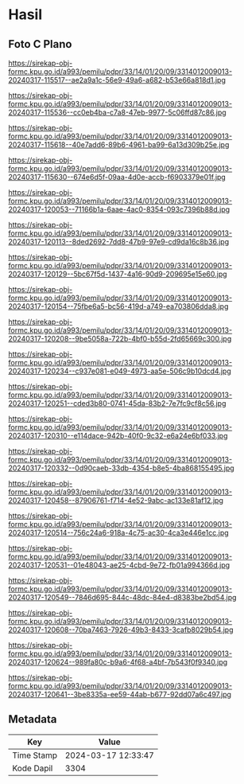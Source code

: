 # Hasil

## Foto C Plano

https://sirekap-obj-formc.kpu.go.id/a993/pemilu/pdpr/33/14/01/20/09/3314012009013-20240317-115517--ae2a9a1c-56e9-49a6-a682-b53e66a818d1.jpg

https://sirekap-obj-formc.kpu.go.id/a993/pemilu/pdpr/33/14/01/20/09/3314012009013-20240317-115536--cc0eb4ba-c7a8-47eb-9977-5c06ffd87c86.jpg

https://sirekap-obj-formc.kpu.go.id/a993/pemilu/pdpr/33/14/01/20/09/3314012009013-20240317-115618--40e7add6-89b6-4961-ba99-6a13d309b25e.jpg

https://sirekap-obj-formc.kpu.go.id/a993/pemilu/pdpr/33/14/01/20/09/3314012009013-20240317-115630--674e6d5f-09aa-4d0e-accb-f6903379e01f.jpg

https://sirekap-obj-formc.kpu.go.id/a993/pemilu/pdpr/33/14/01/20/09/3314012009013-20240317-120053--71166b1a-6aae-4ac0-8354-093c7396b88d.jpg

https://sirekap-obj-formc.kpu.go.id/a993/pemilu/pdpr/33/14/01/20/09/3314012009013-20240317-120113--8ded2692-7dd8-47b9-97e9-cd9da16c8b36.jpg

https://sirekap-obj-formc.kpu.go.id/a993/pemilu/pdpr/33/14/01/20/09/3314012009013-20240317-120129--5bc67f5d-1437-4a16-90d9-209695e15e60.jpg

https://sirekap-obj-formc.kpu.go.id/a993/pemilu/pdpr/33/14/01/20/09/3314012009013-20240317-120154--75fbe6a5-bc56-419d-a749-ea703806dda8.jpg

https://sirekap-obj-formc.kpu.go.id/a993/pemilu/pdpr/33/14/01/20/09/3314012009013-20240317-120208--9be5058a-722b-4bf0-b55d-2fd65669c300.jpg

https://sirekap-obj-formc.kpu.go.id/a993/pemilu/pdpr/33/14/01/20/09/3314012009013-20240317-120234--c937e081-e049-4973-aa5e-506c9b10dcd4.jpg

https://sirekap-obj-formc.kpu.go.id/a993/pemilu/pdpr/33/14/01/20/09/3314012009013-20240317-120251--cded3b80-0741-45da-83b2-7e7fc9cf8c56.jpg

https://sirekap-obj-formc.kpu.go.id/a993/pemilu/pdpr/33/14/01/20/09/3314012009013-20240317-120310--e114dace-942b-40f0-9c32-e6a24e6bf033.jpg

https://sirekap-obj-formc.kpu.go.id/a993/pemilu/pdpr/33/14/01/20/09/3314012009013-20240317-120332--0d90caeb-33db-4354-b8e5-4ba868155495.jpg

https://sirekap-obj-formc.kpu.go.id/a993/pemilu/pdpr/33/14/01/20/09/3314012009013-20240317-120458--87906761-f714-4e52-9abc-ac133e81af12.jpg

https://sirekap-obj-formc.kpu.go.id/a993/pemilu/pdpr/33/14/01/20/09/3314012009013-20240317-120514--756c24a6-918a-4c75-ac30-4ca3e446e1cc.jpg

https://sirekap-obj-formc.kpu.go.id/a993/pemilu/pdpr/33/14/01/20/09/3314012009013-20240317-120531--01e48043-ae25-4cbd-9e72-fb01a994366d.jpg

https://sirekap-obj-formc.kpu.go.id/a993/pemilu/pdpr/33/14/01/20/09/3314012009013-20240317-120549--7846d695-844c-48dc-84e4-d8383be2bd54.jpg

https://sirekap-obj-formc.kpu.go.id/a993/pemilu/pdpr/33/14/01/20/09/3314012009013-20240317-120608--70ba7463-7926-49b3-8433-3cafb8029b54.jpg

https://sirekap-obj-formc.kpu.go.id/a993/pemilu/pdpr/33/14/01/20/09/3314012009013-20240317-120624--989fa80c-b9a6-4f68-a4bf-7b543f0f9340.jpg

https://sirekap-obj-formc.kpu.go.id/a993/pemilu/pdpr/33/14/01/20/09/3314012009013-20240317-120641--3be8335a-ee59-44ab-b677-92dd07a6c497.jpg


## Metadata

| Key        | Value               |
| ---------- | ------------------- |
| Time Stamp | 2024-03-17 12:33:47 |
| Kode Dapil | 3304                |



